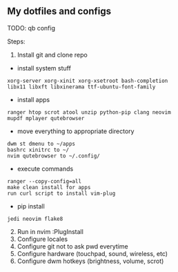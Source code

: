 ## My dotfiles and configs

TODO: qb config

Steps:

1. Install git and clone repo

* install system stuff
```
xorg-server xorg-xinit xorg-xsetroot bash-completion
libx11 libxft libxinerama ttf-ubuntu-font-family
```
* install apps
```
ranger htop scrot atool unzip python-pip clang neovim
mupdf mplayer qutebrowser
```
* move everything to appropriate directory
```
dwm st dmenu to ~/apps
bashrc xinitrc to ~/
nvim qutebrowser to ~/.config/
```
* execute commands
```
ranger --copy-config=all
make clean install for apps
run curl script to install vim-plug
```
* pip install
```
jedi neovim flake8
```

2. Run in nvim :PlugInstall
3. Configure locales
4. Configure git not to ask pwd everytime
5. Configure hardware (touchpad, sound, wireless, etc)
6. Configure dwm hotkeys (brightness, volume, scrot)
